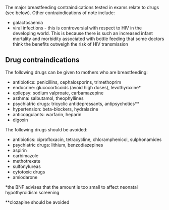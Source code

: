 The major breastfeeding contraindications tested in exams relate to drugs (see below). Other contraindications of note include:  
* galactosaemia
* viral infections \- this is controversial with respect to HIV in the developing world. This is because there is such an increased infant mortality and morbidity associated with bottle feeding that some doctors think the benefits outweigh the risk of HIV transmission

  
Drug contraindications
----------------------

  
The following drugs can be given to mothers who are breastfeeding:  
* antibiotics: penicillins, cephalosporins, trimethoprim
* endocrine: glucocorticoids (avoid high doses), levothyroxine\*
* epilepsy: sodium valproate, carbamazepine
* asthma: salbutamol, theophyllines
* psychiatric drugs: tricyclic antidepressants, antipsychotics\*\*
* hypertension: beta\-blockers, hydralazine
* anticoagulants: warfarin, heparin
* digoxin

  
The following drugs should be avoided:  
* antibiotics: ciprofloxacin, tetracycline, chloramphenicol, sulphonamides
* psychiatric drugs: lithium, benzodiazepines
* aspirin
* carbimazole
* methotrexate
* sulfonylureas
* cytotoxic drugs
* amiodarone

  
\*the BNF advises that the amount is too small to affect neonatal hypothyroidism screening  
  
\*\*clozapine should be avoided